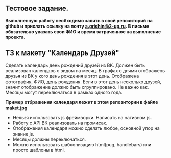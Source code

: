 ## Тестовое задание.

**Выполненную работу необходимо залить в свой репозиторий на github и прислать ссылку на почту a.grishin@2-up.ru. В письме обязательно указать свои ФИО и время затраченное на выполнение проекта.**

## ТЗ к макету "Календарь Друзей"

Сделать календарь день рождений друзей из ВК.
Должен быть реализован календарь с видом на месяц. В графах с днями отображены друзья из ВК у кого день рождения в этот день. Отображена фотография, ФИО, день рождения. Если в этот день несколько друзей, значит отображение должно быть сгруппировано. Не важно как. Месяцы могут переключаться в рамках одного года. 

**Пример отбражения календаря лежит в этом репозитории в файле maket.jpg**

 - Нельзя использовать js фреймворки. Написать на нативном js.
 - Работу с API ВК реализовать на промисах. 
 - Отображения календаря можно сделать любое, основной упор на знание js.
 - Месяцы должны переключаться.
 - Можно использовать шаблонизацию html(pug, handlebars) или просто шаблоны в html.